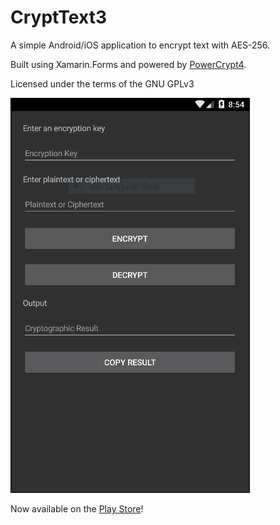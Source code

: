 # CryptText3
A simple Android/iOS application to encrypt text with AES-256.

Built using Xamarin.Forms and powered by [PowerCrypt4](https://github.com/exaphaser/PowerCrypt4).

Licensed under the terms of the GNU GPLv3


![CryptText3 on Android](crypttext-droid.png "CryptText3 running on Android")

Now available on the [Play Store](https://play.google.com/store/apps/details?id=com.fireball.CryptText3.droid)!
